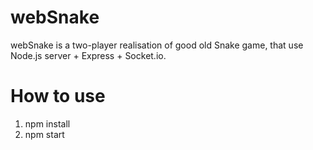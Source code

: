 # webSnake
webSnake is a two-player realisation of good old Snake game, that use Node.js server + Express + Socket.io.
# How to use
1. npm install
2. npm start
